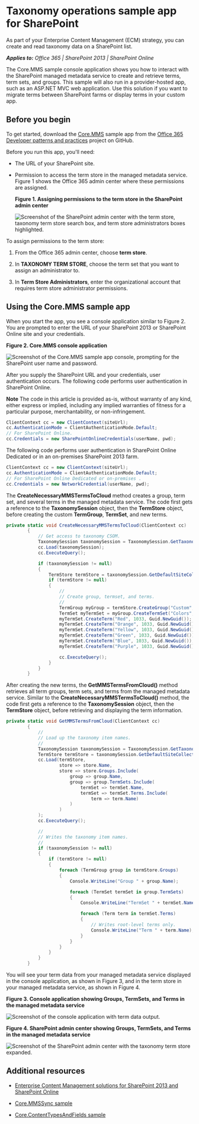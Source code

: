 # Taxonomy operations sample app for SharePoint
As part of your Enterprise Content Management (ECM) strategy, you can create and read taxonomy data on a SharePoint list.

    
 _**Applies to:** Office 365 | SharePoint 2013 | SharePoint Online_

The Core.MMS sample console application shows you how to interact with the SharePoint managed metadata service to create and retrieve terms, term sets, and groups. This sample will also run in a provider-hosted app, such as an ASP.NET MVC web application. Use this solution if you want to migrate terms between SharePoint farms or display terms in your custom app.   


## Before you begin
<a name="sectionSection0"> </a>

To get started, download the  [Core.MMS](https://github.com/OfficeDev/PnP/tree/dev/Samples/Core.MMS) sample app from the [Office 365 Developer patterns and practices](https://github.com/OfficeDev/PnP/tree/dev) project on GitHub.

Before you run this app, you'll need:


- The URL of your SharePoint site.
    
- Permission to access the term store in the managed metadata service. Figure 1 shows the Office 365 admin center where these permissions are assigned. 
    
    **Figure 1. Assigning permissions to the term store in the SharePoint admin center**

    ![Screenshot of the SharePoint admin center with the term store, taxonomy term store search box, and term store administrators boxes highlighted.](..\..\includes\media\5a9d8c07-afce-4d9e-b0d1-10b28e089278.png)
    
To assign permissions to the term store:

  1. From the Office 365 admin center, choose  **term store**.
    
  2. In  **TAXONOMY TERM STORE**, choose the term set that you want to assign an administrator to.
    
  3. In  **Term Store Administrators**, enter the organizational account that requires term store administrator permissions.
    

## Using the Core.MMS sample app
<a name="sectionSection1"> </a>

When you start the app, you see a console application similar to Figure 2. You are prompted to enter the URL of your SharePoint 2013 or SharePoint Online site and your credentials. 


**Figure 2. Core.MMS console application**

![Screenshot of the Core.MMS sample app console, prompting for the SharePoint user name and password.](..\..\includes\media\5ddaf3f1-2d7c-4818-9a9a-b0e905226db5.png)

After you supply the SharePoint URL and your credentials, user authentication occurs. The following code performs user authentication in SharePoint Online.


    
**Note**  The code in this article is provided as-is, without warranty of any kind, either express or implied, including any implied warranties of fitness for a particular purpose, merchantability, or non-infringement.




```C#
ClientContext cc = new ClientContext(siteUrl);
cc.AuthenticationMode = ClientAuthenticationMode.Default;
// For SharePoint Online.
cc.Credentials = new SharePointOnlineCredentials(userName, pwd);

```

The following code performs user authentication in SharePoint Online Dedicated or in an on-premises SharePoint 2013 farm.




```C#
ClientContext cc = new ClientContext(siteUrl);
cc.AuthenticationMode = ClientAuthenticationMode.Default;
// For SharePoint Online Dedicated or on-premises .
cc.Credentials = new NetworkCredential(userName, pwd);

```

The  **CreateNecessaryMMSTermsToCloud** method creates a group, term set, and several terms in the managed metadata service. The code first gets a reference to the **TaxonomySession** object, then the **TermStore** object, before creating the custom **TermGroup**,  **TermSet**, and new terms. 




```C#
private static void CreateNecessaryMMSTermsToCloud(ClientContext cc)
        {
            // Get access to taxonomy CSOM.
            TaxonomySession taxonomySession = TaxonomySession.GetTaxonomySession(cc);
            cc.Load(taxonomySession);
            cc.ExecuteQuery();

            if (taxonomySession != null)
            {
                TermStore termStore = taxonomySession.GetDefaultSiteCollectionTermStore();
                if (termStore != null)
                {
                    //
                    // Create group, termset, and terms.
                    //
                    TermGroup myGroup = termStore.CreateGroup("Custom", Guid.NewGuid());
                    TermSet myTermSet = myGroup.CreateTermSet("Colors", Guid.NewGuid(), 1033);
                    myTermSet.CreateTerm("Red", 1033, Guid.NewGuid());
                    myTermSet.CreateTerm("Orange", 1033, Guid.NewGuid());
                    myTermSet.CreateTerm("Yellow", 1033, Guid.NewGuid());
                    myTermSet.CreateTerm("Green", 1033, Guid.NewGuid());
                    myTermSet.CreateTerm("Blue", 1033, Guid.NewGuid());
                    myTermSet.CreateTerm("Purple", 1033, Guid.NewGuid());

                    cc.ExecuteQuery();
                }
            }
        }

```

After creating the new terms, the  **GetMMSTermsFromCloud()** method retrieves all term groups, term sets, and terms from the managed metadata service. Similar to the **CreateNecessaryMMSTermsToCloud()** method, the code first gets a reference to the **TaxonomySession** object, then the **TermStore** object, before retrieving and displaying the term information.




```C#
private static void GetMMSTermsFromCloud(ClientContext cc)
        {
            //
            // Load up the taxonomy item names.
            //
            TaxonomySession taxonomySession = TaxonomySession.GetTaxonomySession(cc);
            TermStore termStore = taxonomySession.GetDefaultSiteCollectionTermStore();
            cc.Load(termStore,
                    store => store.Name,
                    store => store.Groups.Include(
                        group => group.Name,
                        group => group.TermSets.Include(
                            termSet => termSet.Name,
                            termSet => termSet.Terms.Include(
                                term => term.Name)
                        )
                    )
            );
            cc.ExecuteQuery();

            //
            // Writes the taxonomy item names.
            //
            if (taxonomySession != null)
            {
                if (termStore != null)
                {
                    foreach (TermGroup group in termStore.Groups)
                    {
                        Console.WriteLine("Group " + group.Name);

                        foreach (TermSet termSet in group.TermSets)
                        {
                            Console.WriteLine("TermSet " + termSet.Name);

                            foreach (Term term in termSet.Terms)
                            {
                                // Writes root-level terms only.
                                Console.WriteLine("Term " + term.Name);
                            }
                        }
                    }
                }
            }
        }

```

You will see your term data from your managed metadata service displayed in the console application, as shown in Figure 3, and in the term store in your managed metadata service, as shown in Figure 4.


**Figure 3. Console application showing Groups, TermSets, and Terms in the managed metadata service**

![Screenshot of the console application with term data output.](..\..\includes\media\a8907a10-8b4d-463f-89bc-811f9af4b34e.png)


**Figure 4. SharePoint admin center showing Groups, TermSets, and Terms in the managed metadata service**

![Screenshot of the SharePoint admin center with the taxonomy term store expanded.](..\..\includes\media\9e623deb-569b-457a-ad1c-fa6d0d4d0a38.png)


## Additional resources
<a name="bk_addresources"> </a>


-  [Enterprise Content Management solutions for SharePoint 2013 and SharePoint Online](https://msdn.microsoft.com/en-us/library/office/dn904530(v=office.15).aspx)
    
-  [Core.MMSSync sample](https://github.com/OfficeDev/PnP/tree/dev/Samples/Core.MMSSync)
    
-  [Core.ContentTypesAndFields sample](https://github.com/OfficeDev/PnP/tree/dev/Scenarios/Core.ContentTypesAndFields)
    
